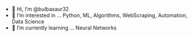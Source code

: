 - 👋 Hi, I’m @bulbasaur32
- 👀 I’m interested in ... Python, ML, Algorithms, WebScraping, Automation, Data Science
- 🌱 I’m currently learning ... Neural Networks

<!---
bulbasaur32/bulbasaur32 is a ✨ special ✨ repository because its `README.md` (this file) appears on your GitHub profile.
You can click the Preview link to take a look at your changes.
--->
